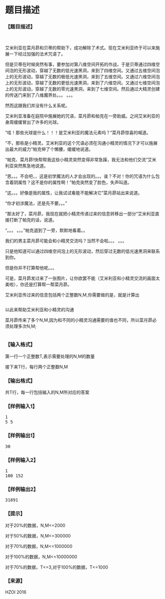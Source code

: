 # 题目描述


<h3>
【题目描述】
</h3>
<p>
<br/>
</p>
<p>
艾米利亚在菜月昴和贝蒂的帮助下，成功解除了术式。现在艾米利亚终于可以来施展一下经过加强的法术咒语了。
</p>
<p>
但是贝蒂在时候突然有事，要参加对第八维空间开拓的作战，于是贝蒂通过四维空间泡的无形波动，穿越了无数的低光速黑洞，来到了四维空间。又通过五维空间泡上的无形波动，穿越了无数的极低光速黑洞，来到了五维空间。又通过六维空间泡上的无形波动，穿越了无数的更低光速黑洞，来到了六维空间。又通过七维空间泡上的无形波动，穿越了无数的零光速黑洞，来到了七维空间。然后通过大精灵创建的传送门来到了八维魔界处。。。 。。。
</p>
<p>
然而这跟我们并没有什么关系呢。
</p>
<p>
艾米利亚准备在庭院中施展她的咒语，菜月昴和帕克在一旁助威。之间艾米利亚的身周缓缓冒出了许多的光球。
</p>
<p>
“哇！那些光球是什么！！！是艾米利亚的魔法元素吗？”菜月昴惊喜的喊道。
</p>
<p>
“不，那些是小精灵。艾米利亚的这个咒语必须在沟通小精灵的情况下才可以施展出最大的威力”帕克伸了个懒腰，缓缓地说道。
</p>
<p>
“帕克、菜月昴!快帮帮我这些小精灵突然变得非常急躁，我无法和他们交流”艾米利亚突然焦急地说道。
</p>
<p>
“恩。。。不会吧，，这是初学魔法的人才会出现的。。。诶？不对！你的咒语为什么包含着阴属性？这不是你的属性啊！”帕克突然变了脸色，失声叫道。
</p>
<p>
“这。。。好像是我的属性，让我试试看能不能解决它”菜月昴站出来说道。
</p>
<p>
“你才初涉魔法，还是先不要。。。”
</p>
<p>
“那太好了，菜月昴，我现在就把小精灵传递过来的信息转移出一部分”艾米利亚直接打断了帕克的话，说道。
</p>
<p>
“。。。 。。。”帕克退到了一旁，默默地看着。。
</p>
<p>
我们的男主菜月昴可能会和小精灵交流吗？当然不会啦。。。 。。。
</p>
<p>
只是他知道可以通过四维空间泡上的无形波动，然后穿过无数的低光速黑洞来联系到你。
</p>
<p>
但是你并不打算帮他呢。。。
</p>
<p>
可是，菜月昴发过来了一张图片，让你欲罢不能（艾米利亚和小精灵交流的画面太美啦），你还是打算帮一帮菜月昴。
</p>
<p>
艾米利亚传过来的信息包括两个正整数N,M,你需要做的是，就是计算出
</p>
<p>
<img src="/upload/image/20160813/20160813060323_84071.png" alt=""/>
</p>
<p>
以此来帮助艾米利亚和小精灵的沟通
</p>
<p>
菜月昴传来了多个N,M,因为和不同的小精灵沟通需要的值也不同，所以菜月昴必须处理多次N,M;
</p>
<p>
<img src="/upload/image/20160813/20160813060339_34381.jpg" alt=""/>
</p>
<h3>
【输入格式】
</h3>
<p>
第一行一个正整数T,表示需要处理的N,M的数量
</p>
<p>
接下来T行，每行两个正整数N,M
</p>
<h3>
【输出格式】
</h3>
<p>
共T行，每一行包括输入的N,M所对应的答案
</p>
<h3>
【样例输入1】
</h3>
<pre>1
5 5</pre>
<h3>
【样例输出1】
</h3>
<pre>30</pre>
<h3>
【样例输入2】
</h3>
<pre>1
100 152</pre>
<h3>
【样例输出2】<br/>
</h3>
<pre>31891
</pre>
<h3>
【提示】
</h3>
<p>
</p><p>
对于20%的数据，N,M&lt;=2000
</p>
<p>
对于50%的数据，N,M&lt;=300000
</p>
<p>
对于70%的数据，N,M&lt;=1000000
</p>
<p>
对于100%的数据，N,M&lt;=10000000
</p>
<p>
对于70%的数据，T&lt;=3,对于100%的数据，T&lt;=1000
</p>
<p></p>
<h3>
【来源】
</h3>
<p>
HZOI 2016
</p>
